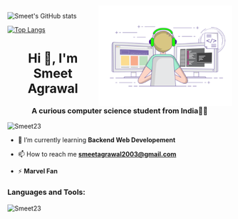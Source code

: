 <img align="right" alt="GIF" src="https://raw.githubusercontent.com/devSouvik/devSouvik/master/gif3.gif" width="300"/>

![Smeet's GitHub stats](https://github-readme-stats.vercel.app/api?username=Smeet23&hide=issues,stars&show_icons=true&rank_icon=github&theme=codeSTACKr)


[//]: <> (  &hide=stars,commits,prs,issues,contribs  )

[//]: <> (  GitHub Readme Stats comes with several built-in themes e.g. dark, radical, merko, gruvbox, tokyonight, onedark, cobalt, synthwave, highcontrast, dracula )

[![Top Langs](https://github-readme-stats.vercel.app/api/top-langs/?username=Smeet23&layout=compact)](https://github.com/anuraghazra/github-readme-stats)


<h1 align="center">Hi 👋, I'm Smeet Agrawal</h1>
<h3 align="center">A curious computer science student from India👨‍💻</h3>

<p align="left"> <img src="https://komarev.com/ghpvc/?username=Smeet23&label=Profile%20views&color=0e75b6&style=flat" alt="Smeet23" /> </p>



- 🌱 I’m currently learning **Backend Web Developement**

- 📫 How to reach me **smeetagrawal2003@gmail.com**

- ⚡ **Marvel Fan**

<p align="left">
<!-- <a href="https://www.codechef.com/users/priyesh" target="blank"><img align="center" src="https://cdn.jsdelivr.net/npm/simple-icons@3.1.0/icons/codechef.svg" alt="priyesh" height="30" width="40" /></a>
<a href="https://codeforces.com/profile/-priyesh-" target="blank"><img align="center" src="https://raw.githubusercontent.com/rahuldkjain/github-profile-readme-generator/master/src/images/icons/Social/codeforces.svg" alt="-priyesh-" height="30" width="40" /></a>
<a href="https://www.leetcode.com/priyesh_tandel" target="blank"><img align="center" src="https://raw.githubusercontent.com/rahuldkjain/github-profile-readme-generator/master/src/images/icons/Social/leet-code.svg" alt="priyesh_tandel" height="30" width="40" /></a>
</p> -->

<h3 align="left">Languages and Tools:</h3>
<!-- <p align="left"> <a href="https://www.cprogramming.com/" target="_blank" rel="noreferrer"> <img src="https://raw.githubusercontent.com/devicons/devicon/master/icons/c/c-original.svg" alt="c" width="40" height="40"/> </a> <a href="https://www.w3schools.com/cpp/" target="_blank" rel="noreferrer"> <img src="https://raw.githubusercontent.com/devicons/devicon/master/icons/cplusplus/cplusplus-original.svg" alt="cplusplus" width="40" height="40"/> </a> <a href="https://git-scm.com/" target="_blank" rel="noreferrer"> <img src="https://www.vectorlogo.zone/logos/git-scm/git-scm-icon.svg" alt="git" width="40" height="40"/> </a> <a href="https://developer.mozilla.org/en-US/docs/Web/JavaScript" target="_blank" rel="noreferrer"> <img src="https://raw.githubusercontent.com/devicons/devicon/master/icons/javascript/javascript-original.svg" alt="javascript" width="40" height="40"/> </a> <a href="https://www.linux.org/" target="_blank" rel="noreferrer"> <img src="https://raw.githubusercontent.com/devicons/devicon/master/icons/linux/linux-original.svg" alt="linux" width="40" height="40"/> </a> <a href="https://www.mathworks.com/" target="_blank" rel="noreferrer"> <img src="https://upload.wikimedia.org/wikipedia/commons/2/21/Matlab_Logo.png" alt="matlab" width="40" height="40"/> </a> <a href="https://www.mongodb.com/" target="_blank" rel="noreferrer"> <img src="https://raw.githubusercontent.com/devicons/devicon/master/icons/mongodb/mongodb-original-wordmark.svg" alt="mongodb" width="40" height="40"/> </a> <a href="https://nodejs.org" target="_blank" rel="noreferrer"> <img src="https://raw.githubusercontent.com/devicons/devicon/master/icons/nodejs/nodejs-original-wordmark.svg" alt="nodejs" width="40" height="40"/> </a> <a href="https://www.postgresql.org" target="_blank" rel="noreferrer"> <img src="https://raw.githubusercontent.com/devicons/devicon/master/icons/postgresql/postgresql-original-wordmark.svg" alt="postgresql" width="40" height="40"/> </a> <a href="https://postman.com" target="_blank" rel="noreferrer"> <img src="https://www.vectorlogo.zone/logos/getpostman/getpostman-icon.svg" alt="postman" width="40" height="40"/> </a> <a href="https://www.python.org" target="_blank" rel="noreferrer"> <img src="https://raw.githubusercontent.com/devicons/devicon/master/icons/python/python-original.svg" alt="python" width="40" height="40"/> </a> </p> -->


<p><img align="center" src="https://github-readme-streak-stats.herokuapp.com/?user=Smeet23&" alt="Smeet23" /></p>

[//]: <> (just for checking)
